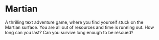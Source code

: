 # Martian

A thrilling text adventure game, where you find yourself stuck on the Martian
surface. You are all out of resources and time is running out. How long can you
last? Can you survive long enough to be rescued?



